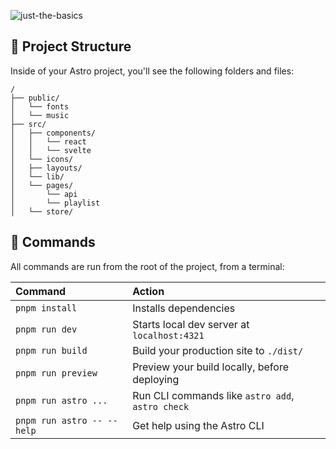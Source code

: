 ![just-the-basics](https://cdn.discordapp.com/attachments/477638761740501016/1238824163297202267/image.png?ex=6640b068&is=663f5ee8&hm=1b5fc9cabe04b13578018e04232cfaa4f5383b2e4d0b625d4113dcac80b04e6b&)

## 🚀 Project Structure

Inside of your Astro project, you'll see the following folders and files:

```text
/
├── public/
│   └── fonts
│   └── music
├── src/
│   ├── components/
│   │   └── react
│   │   └── svelte
│   └── icons/
│   ├── layouts/
│   └── lib/
│   └── pages/
│       └── api
│       └── playlist
│   └── store/
```

## 🧞 Commands

All commands are run from the root of the project, from a terminal:

| Command                   | Action                                           |
| :------------------------ | :----------------------------------------------- |
| `pnpm install`             | Installs dependencies                            |
| `pnpm run dev`             | Starts local dev server at `localhost:4321`      |
| `pnpm run build`           | Build your production site to `./dist/`          |
| `pnpm run preview`         | Preview your build locally, before deploying     |
| `pnpm run astro ...`       | Run CLI commands like `astro add`, `astro check` |
| `pnpm run astro -- --help` | Get help using the Astro CLI                     |

